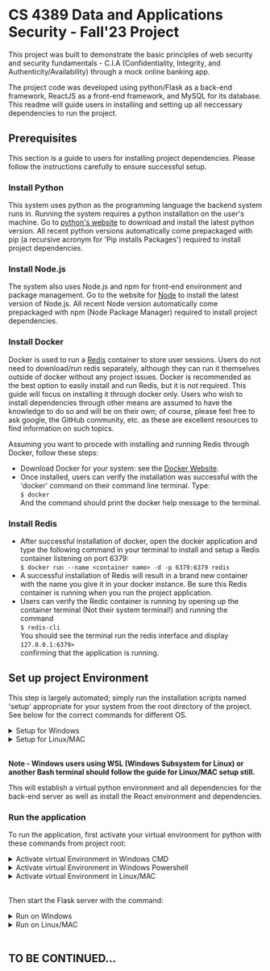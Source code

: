 # CS 4389 Data and Applications Security - Fall'23 Project

This project was built to demonstrate the basic principles
of web security and security fundamentals - C.I.A 
(Confidentiality, Integrity, and Authenticity/Availability) through
a mock online banking app.

The project code was developed using python/Flask as a back-end framework,
ReactJS as a front-end framework, and MySQL for its database. This readme
will guide users in installing and setting up all neccessary dependencies
to run the project.

## Prerequisites

This section is a guide to users for installing project dependencies. Please
follow the instructions carefully to ensure successful setup.

### Install Python

This system uses python as the programming language the backend system runs in.
Running the system requires a python installation on the user's machine. Go to
[python's website](https://www.python.org/downloads/) to download and install the 
latest python version. All recent python versions automatically come prepackaged 
with pip (a recursive acronym for 'Pip installs Packages') required to install 
project dependencies.

### Install Node.js

The system also uses Node.js and npm for front-end environment and package management.
Go to the website for [Node](https://nodejs.org/en/) to install the latest version of Node.js.
All recent Node version automatically come prepackaged with npm (Node Package Manager)
required to install project dependencies.

### Install Docker

Docker is used to run a [Redis](https://redis.io/) container to store user sessions.
Users do not need to download/run redis separately, although they can run it
themselves outside of docker without any project issues. Docker is recommended as
the best option to easily install and run Redis, but it is not required. This guide
will focus on installing it through docker only. Users who wish to install
dependencies through other means are assumed to have the knowledge to do so and will
be on their own; of course, please feel free to ask google, the GitHub community, etc.
as these are excellent resources to find information on such topics.

Assuming you want to procede with installing and running Redis through Docker, follow
these steps:

* Download Docker for your system: see the [Docker Website](https://www.docker.com/products/docker-desktop/).
* Once installed, users can verify the installation was successful with the 'docker' command
on their command line terminal. Type: <br>```$ docker```<br> And the command should print
the docker help message to the terminal.

### Install Redis

* After successful installation of docker, open the docker application and type the following command 
in your terminal to install and setup a Redis container listening on port 6379:<br>
```$ docker run --name <container name> -d -p 6379:6379 redis```<br>
* A successful installation of Redis will result in a brand new container with the name you give it 
in your docker instance. Be sure this Redis container is running when you run the project application.
* Users can verify the Redic container is running by opening up the container terminal (Not their system terminal!)
and running the command <br>```$ redis-cli```<br> You should see the terminal run the redis interface and
display <br>```127.0.0.1:6379>```<br> confirming that the application is running.

## Set up project Environment

This step is largely automated; simply run the installation scripts named 'setup' appropriate for
your system from the root directory of the project. See below for the correct commands for different OS.

<details>
<summary>Setup for Windows</summary>

Run the file setup.bat: <br>```$ .\setup.bat```

</details><details>
<summary>Setup for Linux/MAC</summary>

Run the file setup.sh: <br>```$ source ./setup.sh```

</details><br>

**Note - Windows users using WSL (Windows Subsystem for Linux) or another Bash terminal should follow the guide
for Linux/MAC setup still.**

This will establish a virtual python environment and all dependencies for the back-end server as
well as install the React environment and dependencies.

### Run the application

To run the application, first activate your virtual environment for python with these
commands from project root: <br>

<details>
<summary>Activate virtual Environment in Windows CMD</summary>

```$ server\.project_env\Scripts\activate.bat```

</details><details>
<summary>Activate virtual Environment in Windows Powershell</summary>

```$ server\.project_env\Scripts\activate.ps1```

</details><details>
<summary>Activate virtual Environment in Linux/MAC</summary>

```$ source server/.project_env/bin/activate```

</details><br>

Then start the Flask server with the command:

<details>
<summary>Run on Windows</summary>

```$ python -m server.src.app```

</details><details>
<summary>Run on Linux/MAC</summary>

```$ python3 -m server.src.app```

</details><br>

## TO BE CONTINUED...